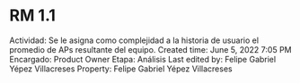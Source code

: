 # RM 1.1

Actividad: Se le asigna como complejidad a la historia de usuario el promedio de APs resultante del equipo.
Created time: June 5, 2022 7:05 PM
Encargado: Product Owner
Etapa: Análisis
Last edited by: Felipe Gabriel Yépez Villacreses
Property: Felipe Gabriel Yépez Villacreses